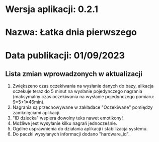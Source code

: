 # Wersja aplikacji: 0.2.1
# Nazwa: Łatka dnia pierwszego
# Data publikacji: 01/09/2023

## Lista zmian wprowadzonych w aktualizacji
1. Zwiększeno czas oczekiwania na wysłanie danych do bazy, alikacja oczekuje teraz do 5 minut na wysłanie pojedynczego nagrania (maksymalny czas oczekiwania na wysłanie pojedynczego pomiaru: 9*5+1=46min).
2. Nagrania są przechowywane w zakładace "Oczekiwane" pomiędzy zamknięciami aplikacji.
3. "ID dziecka" wspiera dowolny teks nawet emotikony!
4. Możliwe jest wysyłanie kilku nagrań jednocześnie.
5. Ogólne usprawnienia do działania aplikacji i stabilizacja systemu.
6. Do paczki wysyłanych informacji dodano "hardware_id".
